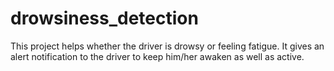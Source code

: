 # drowsiness_detection
This project helps whether the driver is drowsy or feeling fatigue. It gives an alert notification to the driver to keep him/her awaken as well as active.
